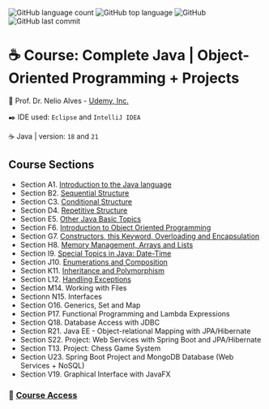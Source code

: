 ![GitHub language count](https://img.shields.io/github/languages/count/souzafcharles/Complete-Java-Object-Oriented-Programming-and-Projects)
![GitHub top language](https://img.shields.io/github/languages/top/souzafcharles/Complete-Java-Object-Oriented-Programming-and-Projects)
![GitHub](https://img.shields.io/github/license/souzafcharles/Complete-Java-Object-Oriented-Programming-and-Projects)
![GitHub last commit](https://img.shields.io/github/last-commit/souzafcharles/Complete-Java-Object-Oriented-Programming-and-Projects)


# :coffee: Course: Complete Java | Object-Oriented Programming + Projects

:triangular_flag_on_post: Prof. Dr. Nelio Alves - [Udemy, Inc.](https://www.udemy.com/)

:black_nib: IDE used: `Eclipse` and `IntelliJ IDEA`

:coffee: Java | version: `18` and `21`


## Course Sections

- Section A1. [Introduction to the Java language](https://github.com/souzafcharles/Complete-Java-Object-Oriented-Programming-and-Projects/tree/master/Session_A1_Introduction_to_the_Java_Language)
- Section B2. [Sequential Structure](https://github.com/souzafcharles/Complete-Java-Object-Oriented-Programming-and-Projects/tree/master/Session_B2_Sequential_Structure)
- Section C3. [Conditional Structure](https://github.com/souzafcharles/Complete-Java-Object-Oriented-Programming-and-Projects/tree/master/Session_C3_Conditional_Structure)
- Section D4. [Repetitive Structure](https://github.com/souzafcharles/Complete-Java-Object-Oriented-Programming-and-Projects/tree/master/Session_D4_Repetitive_Structure)
- Section E5. [Other Java Basic Topics](https://github.com/souzafcharles/Complete-Java-Object-Oriented-Programming-and-Projects/tree/master/Session_E5_Other_Java_Basic_Topics)
- Section F6. [Introduction to Object Oriented Programming](https://github.com/souzafcharles/Complete-Java-Object-Oriented-Programming-and-Projects/tree/master/Session_F6_Introduction_to_Object_Oriented_Programming)
- Section G7. [Constructors, this Keyword, Overloading and Encapsulation](https://github.com/souzafcharles/Complete-Java-Object-Oriented-Programming-and-Projects/tree/master/Session_G7_Constructors_This_keyword_Overloading_Encapsulation)
- Section H8. [Memory Management, Arrays and Lists](https://github.com/souzafcharles/Complete-Java-Object-Oriented-Programming-and-Projects/tree/master/Session_H8_Memory_Management_Arrays_and_Lists)
- Section I9. [Special Topics in Java: Date-Time](https://github.com/souzafcharles/Complete-Java-Object-Oriented-Programming-and-Projects/tree/master/Session_I9_Special_Topics_in_Java_Date_Time)
- Section J10. [Enumerations and Composition](https://github.com/souzafcharles/Complete-Java-Object-Oriented-Programming-and-Projects/tree/master/Session_J10_Enumerations_and_Composition)
- Section K11. [Inheritance and Polymorphism](https://github.com/souzafcharles/Complete-Java-Object-Oriented-Programming-and-Projects/tree/master/Session_K11_Inheritance_and_Polymorphism)
- Section L12. [Handling Exceptions](https://github.com/souzafcharles/Complete-Java-Object-Oriented-Programming-and-Projects/tree/master/Session_L12_Handling_Exceptions)
- Section M14. Working with Files
- Sectionn N15. Interfaces
- Section O16. Generics, Set and Map
- Section P17. Functional Programming and Lambda Expressions
- Section Q18. Database Access with JDBC
- Section R21. Java EE - Object-relational Mapping with JPA/Hibernate
- Section S22. Project: Web Services with Spring Boot and JPA/Hibernate
- Section T13. Project: Chess Game System
- Section U23. Spring Boot Project and MongoDB Database (Web Services + NoSQL)
- Section V19. Graphical Interface with JavaFX



### :link: [Course Access](https://www.udemy.com/course/java-curso-completo/)


